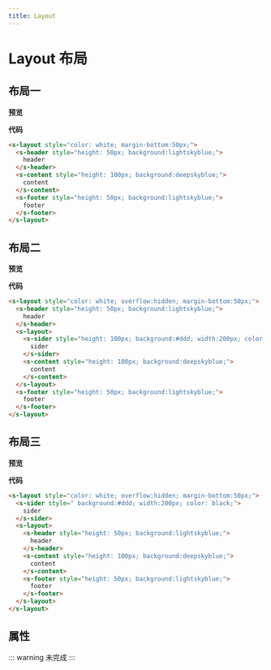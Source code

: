 ```yaml
---
title: Layout
---
```

# Layout 布局

## 布局一

**预览**

<ClientOnly>
  <layout-demo-1></layout-demo-1>
</ClientOnly>

**代码**

```html
<s-layout style="color: white; margin-bottom:50px;">
  <s-header style="height: 50px; background:lightskyblue;">
    header
  </s-header>
  <s-content style="height: 100px; background:deepskyblue;">
    content
  </s-content>
  <s-footer style="height: 50px; background:lightskyblue;">
    footer
  </s-footer>
</s-layout>
```

## 布局二

**预览**

<ClientOnly>
  <layout-demo-2></layout-demo-2>
</ClientOnly>

**代码**

```html
<s-layout style="color: white; overflow:hidden; margin-bottom:50px;">
  <s-header style="height: 50px; background:lightskyblue;">
    header
  </s-header>
  <s-layout>
    <s-sider style="height: 100px; background:#ddd; width:200px; color: black;">
      sider
    </s-sider>
    <s-content style="height: 100px; background:deepskyblue;">
      content
    </s-content>
  </s-layout>
  <s-footer style="height: 50px; background:lightskyblue;">
    footer
  </s-footer>
</s-layout>
```

## 布局三

**预览**

<ClientOnly>
  <layout-demo-3></layout-demo-3>
</ClientOnly>

**代码**

```html
<s-layout style="color: white; overflow:hidden; margin-bottom:50px;">
  <s-sider style=" background:#ddd; width:200px; color: black;">
    sider
  </s-sider>
  <s-layout>
    <s-header style="height: 50px; background:lightskyblue;">
      header
    </s-header>
    <s-content style="height: 100px; background:deepskyblue;">
      content
    </s-content>
    <s-footer style="height: 50px; background:lightskyblue;">
      footer
    </s-footer>
  </s-layout>
</s-layout>
```

## 属性
::: warning
未完成
:::
